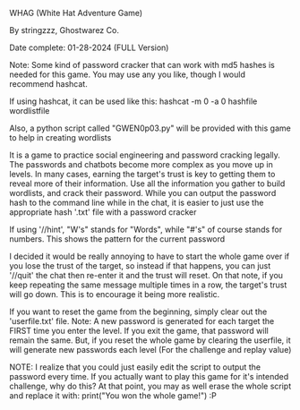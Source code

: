 WHAG (White Hat Adventure Game)

By stringzzz, Ghostwarez Co.

Date complete: 01-28-2024 (FULL Version)

Note: Some kind of password cracker that can work with md5 hashes is needed for this game.
 You may use any you like, though I would recommend hashcat.
 
 If using hashcat, it can be used like this: hashcat -m 0 -a 0 hashfile wordlistfile
 
 Also, a python script called "GWEN0p03.py" will be provided with this game to help in creating wordlists

It is a game to practice social engineering and password cracking legally.
The passwords and chatbots become more complex as you move up in levels.
In many cases, earning the target's trust is key to getting them to reveal more of their information.
Use all the information you gather to build wordlists, and crack their password.
While you can output the password hash to the command line while in the chat, it is easier
 to just use the appropriate hash '.txt' file with a password cracker

If using '//hint', "W's" stands for "Words", while "#'s" of course stands for numbers.
This shows the pattern for the current password

I decided it would be really annoying to have to start the whole game over if you lose the trust of the
 target, so instead if that happens, you can just '//quit' the chat then re-enter it and the trust
 will reset. On that note, if you keep repeating the same message multiple times in a row, the
 target's trust will go down. This is to encourage it being more realistic.

If you want to reset the game from the beginning, simply clear out the 'userfile.txt' file.
Note: A new password is generated for each target the FIRST time you enter the level.
If you exit the game, that password will remain the same. But, if you reset the whole game by 
 clearing the userfile, it will generate new passwords each level (For the challenge and replay value)

NOTE: I realize that you could just easily edit the script to output the password every time.
 If you actually want to play this game for it's intended challenge, why do this?
 At that point, you may as well erase the whole script and replace it with:
 print("You won the whole game!") :P 
